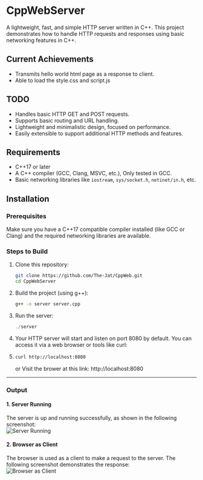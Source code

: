 # CppWebServer

A lightweight, fast, and simple HTTP server written in C++. This project demonstrates how to handle HTTP requests and responses using basic networking features in C++.

## Current Achievements
 - Transmits hello world html page as a response to client.
 - Able to load the style.css and script.js

## TODO

- Handles basic HTTP GET and POST requests.
- Supports basic routing and URL handling.
- Lightweight and minimalistic design, focused on performance.
- Easily extensible to support additional HTTP methods and features.

## Requirements

- C++17 or later
- A C++ compiler (GCC, Clang, MSVC, etc.), Only tested in GCC.
- Basic networking libraries like `iostream`, `sys/socket.h`, `netinet/in.h`, etc.

## Installation

### Prerequisites

Make sure you have a C++17 compatible compiler installed (like GCC or Clang) and the required networking libraries are available.

### Steps to Build

1. Clone this repository:
   ```bash
   git clone https://github.com/The-Jat/CppWeb.git
   cd CppWebServer
2. Build the project (using g++):
   ```bash
   g++ -o server server.cpp
   ```
3. Run the server:
   ```c
   ./server
   ```
4. Your HTTP server will start and listen on port 8080 by default. You can access it via a web browser or tools like curl:
5. ```bash
   curl http://localhost:8080
   ```
   or Visit the brower at this link: http://localhost:8080

---
### Output

#### 1. Server Running  
The server is up and running successfully, as shown in the following screenshot:  
![Server Running](screenshots/server_running.png "Server Running")


#### 2. Browser as Client  
The browser is used as a client to make a request to the server. The following screenshot demonstrates the response:  
![Browser as Client](screenshots/browser_as_client.png "Browser as Client")

